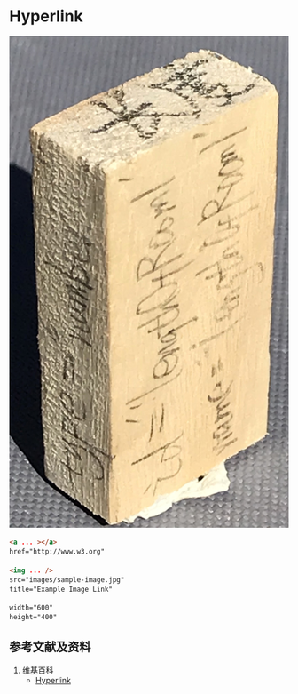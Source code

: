 ﻿# Hyperlink

![](/images/用实体模型表达Web前端开发的基本组件/Form(input)/input01.jpg)

```html
<a ... ></a>
href="http://www.w3.org"

<img ... />
src="images/sample-image.jpg" 
title="Example Image Link" 

width="600" 
height="400"
```

## 参考文献及资料

1. 维基百科
	- [Hyperlink](https://en.wikipedia.org/wiki/Hyperlink) 